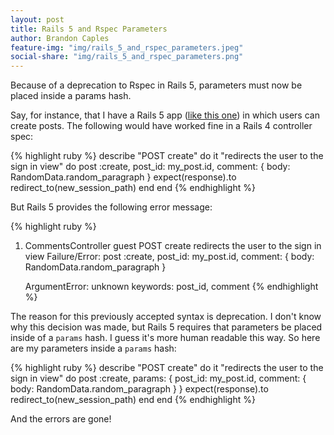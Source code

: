 ```yaml
---
layout: post
title: Rails 5 and Rspec Parameters
author: Brandon Caples
feature-img: "img/rails_5_and_rspec_parameters.jpeg"
social-share: "img/rails_5_and_rspec_parameters.png"
---
```


Because of a deprecation to Rspec in Rails 5, parameters must now be placed inside a params hash.

Say, for instance, that I have a Rails 5 app (<a href="http://brandoncaples.com/portfolio/bloccit.html">like this one</a>) in which users can create posts. The following would have worked fine in a Rails 4 controller spec:

{% highlight ruby %}
describe "POST create" do
    it "redirects the user to the sign in view" do
        post :create, post_id: my_post.id, comment: { body: RandomData.random_paragraph }
        expect(response).to redirect_to(new_session_path)
    end
end
{% endhighlight %}

But Rails 5 provides the following error message:

{% highlight ruby %}
1) CommentsController guest POST create redirects the user to the sign in view
     Failure/Error: post :create, post_id: my_post.id, comment: { body: RandomData.random_paragraph }

     ArgumentError: unknown keywords: post_id, comment
{% endhighlight %}

The reason for this previously accepted syntax is deprecation. I don't know why this decision was made, but Rails 5 requires that parameters be placed inside of a `params` hash. I guess it's more human readable this way. So here are my parameters inside a `params` hash:

{% highlight ruby %}
describe "POST create" do
    it "redirects the user to the sign in view" do
        post :create, params: { post_id: my_post.id, comment: { body: RandomData.random_paragraph } }
        expect(response).to redirect_to(new_session_path)
    end
end
{% endhighlight %}

And the errors are gone!